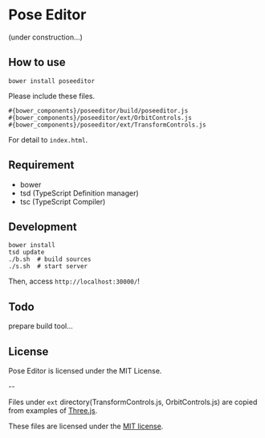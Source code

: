 # Pose Editor

(under construction...)

## How to use
```
bower install poseeditor
```

Please include these files.
```
#{bower_components}/poseeditor/build/poseeditor.js
#{bower_components}/poseeditor/ext/OrbitControls.js
#{bower_components}/poseeditor/ext/TransformControls.js
```
For detail to `index.html`.


## Requirement
+ bower
+ tsd (TypeScript Definition manager)
+ tsc (TypeScript Compiler)


## Development

```
bower install
tsd update
./b.sh  # build sources
./s.sh  # start server
```
Then, access `http://localhost:30000/`!


## Todo
prepare build tool...


## License
Pose Editor is licensed under the MIT License.

--

Files under `ext` directory(TransformControls.js, OrbitControls.js) are copied from examples of [Three.js](https://github.com/mrdoob/three.js).

These files are licensed under the [MIT license](https://raw.githubusercontent.com/mrdoob/three.js/master/LICENSE).
